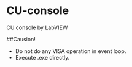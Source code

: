 CU-console
==========

CU console by LabVIEW

##Causion!
- Do not do any VISA operation in event loop.
- Execute .exe directly.